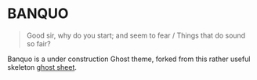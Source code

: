 # BANQUO

> Good sir, why do you start; and seem to fear / Things that do sound so fair?

Banquo is a under construction Ghost theme, forked from this rather useful skeleton [ghost sheet](https://github.com/Cloudoki/ghostSheet). 
